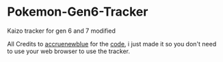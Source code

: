 # Pokemon-Gen6-Tracker
Kaizo tracker for gen 6 and 7 modified

All Credits to [accruenewblue](https://github.com/accruenewblue) for the [code](https://github.com/accruenewblue/Citra-Tracker), i just made it so you don't need to use your web browser to use the tracker.

